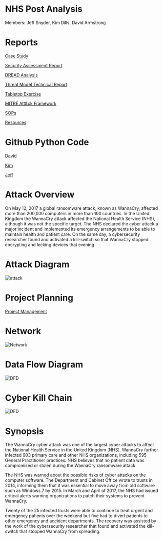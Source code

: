 # NHS Post Analysis
Members:
Jeff Snyder, Kim Dills, David Armstrong

# Reports
[Case Study](https://docs.google.com/document/d/14Uwrxz4jwLZqreIHoisFjJ-xs9DkKEinDS3n1PA_sIs/edit?usp=sharing)

[Security Assessment Report](https://docs.google.com/document/d/1UoKBDa4th623DbqrLmxqwHsUJayfrp0NEM_VbQ_5SI8/edit?usp=sharing)

[DREAD Analysis](https://docs.google.com/document/d/1puIv3EfwxQB6CSPrcOjWH7ljk93f-LNYCb5hVz42ro0/edit?usp=sharing)

[Threat Model Technical Report](https://docs.google.com/document/d/1L5sA7V_M_V-MGkbDahF48nFEeNNldYeY0a4NPBuZFGs/edit?usp=sharing)

[Tabletop Exercise]()

[MITRE Att&ck Framework]()

[SOPs](https://docs.google.com/document/d/1Rwi1nNbYYqMrrCeOg9vhTWUYALrCELIv7FmO0kwvGKM/edit?usp=sharing)

[Resources]()

# Github Python Code
[David]()

[Kim]()

[Jeff]()

# Attack Overview
On May 12, 2017 a global ransomware attack, known as WannaCry, affected more than 200,000 computers in more than 100 countries. In the United Kingdom the WannaCry attack affected the National Health Service (NHS), although it was not the specific target. The NHS declared the cyber attack a major incident and implemented its emergency arrangements to be able to maintain health and patient care. On the same day, a cybersecurity researcher found and activated a kill-switch so that WannaCry stopped encrypting and locking devices that evening.

# Attack Diagram
![attack ](https://github.com/forexsnyder/NHSPostAnalysis/blob/feature/planning/images/Attack%20Diagram.jpg)

# Project Planning
[Project Management](https://github.com/forexsnyder/NHSPostAnalysis/projects/2)

# Network
![Network](https://github.com/forexsnyder/NHSPostAnalysis/blob/feature/planning/images/Network%20Diagram.JPG)

# Data Flow Diagram
![DFD](https://github.com/forexsnyder/NHSPostAnalysis/blob/feature/planning/images/NHS%20DFD.JPG)

# Cyber Kill Chain
![DFD](https://github.com/forexsnyder/NHSPostAnalysis/blob/feature/planning/images/Cyber%20Kill%20Chain.JPG)

# Synopsis
The WannaCry cyber attack was one of the largest cyber attacks to affect the National Health Service in the United Kingdom (NHS). WannaCry further infected 603 primary care and other NHS organizations, including 595 General Practitioner practices. NHS believes that no patient data was compromised or stolen during the WannaCry ransomware attack. 

The NHS was warned about the possible risks of cyber attacks on the computer software. The Department and Cabinet Office wrote to trusts in 2014, informing them that it was essential to move away from old software such as Windows 7 by 2015. In March and April of 2017, the NHS had issued critical alerts warning organizations to patch their systems to prevent WannaCry. 

Twenty of the 25 infected trusts were able to continue to treat urgent and emergency patients over the weekend but five had to divert patients to other emergency and accident departments. The recovery was assisted by the work of the cybersecurity researcher that found and activated the kill-switch that stopped WannaCry from spreading. 

